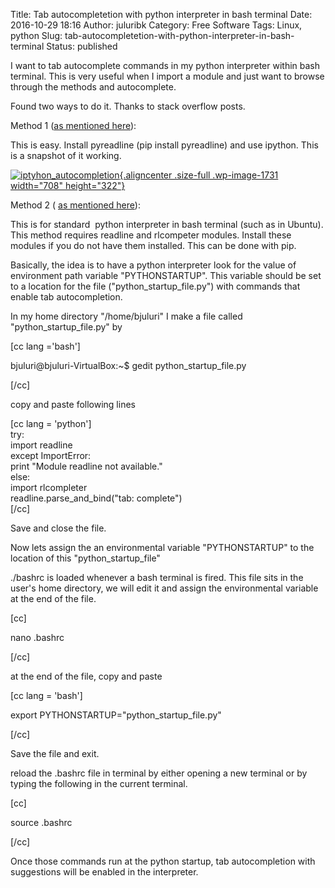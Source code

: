 Title: Tab autocompletetion with python interpreter in bash terminal
Date: 2016-10-29 18:16
Author: juluribk
Category: Free Software
Tags: Linux, python
Slug: tab-autocompletetion-with-python-interpreter-in-bash-terminal
Status: published

I want to tab autocomplete commands in my python interpreter within bash terminal. This is very useful when I import a module and just want to browse through the methods and autocomplete.

Found two ways to do it. Thanks to stack overflow posts.

Method 1 ([as mentioned here](http://stackoverflow.com/questions/2603798/ipython-tab-completion-not-working)):

This is easy. Install pyreadline (pip install pyreadline) and use ipython. This is a snapshot of it working.

[![iptyhon\_autocompletion](http://juluribk.com/wp-content/uploads/2016/10/iptyhon_autocompletion.png){.aligncenter .size-full .wp-image-1731 width="708" height="322"}](http://juluribk.com/wp-content/uploads/2016/10/iptyhon_autocompletion.png)

Method 2 ( [as mentioned here](https://docs.python.org/2/library/rlcompleter.html#module-rlcompleter)):

This is for standard  python interpreter in bash terminal (such as in Ubuntu). This method requires readline and rlcompeter modules. Install these modules if you do not have them installed. This can be done with pip.

Basically, the idea is to have a python interpreter look for the value of environment path variable "PYTHONSTARTUP". This variable should be set to a location for the file ("python\_startup\_file.py") with commands that enable tab autocompletion.

In my home directory "/home/bjuluri" I make a file called "python\_startup\_file.py" by

\[cc lang ='bash'\]

bjuluri@bjuluri-VirtualBox:\~\$ gedit python\_startup\_file.py

\[/cc\]

copy and paste following lines

\[cc lang = 'python'\]  
try:  
import readline  
except ImportError:  
print "Module readline not available."  
else:  
import rlcompleter  
readline.parse\_and\_bind("tab: complete")  
\[/cc\]

Save and close the file.

Now lets assign the an environmental variable "PYTHONSTARTUP" to the location of this "python\_startup\_file"

./bashrc is loaded whenever a bash terminal is fired. This file sits in the user's home directory, we will edit it and assign the environmental variable at the end of the file.

\[cc\]

nano .bashrc

\[/cc\]

at the end of the file, copy and paste

\[cc lang = 'bash'\]

export PYTHONSTARTUP="python\_startup\_file.py"

\[/cc\]

Save the file and exit.

reload the .bashrc file in terminal by either opening a new terminal or by typing the following in the current terminal.

\[cc\]

source .bashrc

\[/cc\]

Once those commands run at the python startup, tab autocompletion with suggestions will be enabled in the interpreter.
